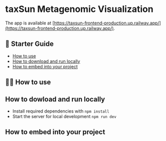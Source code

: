 # taxSun Metagenomic Visualization

The app is available at [https://taxsun-frontend-production.up.railway.app/](https://taxsun-frontend-production.up.railway.app/).

## 📃 Starter Guide

- [How to use](#💁‍♀️-how-to-use)
- [How to download and run locally](#how-to-download-and-run-locally)
- [How to embed into your project](#how-to-embed-into-your-project)

## 💁‍♀️ How to use

## How to dowload and run locally

- Install required dependencies with `npm install`
- Start the server for local development `npm run dev`

## How to embed into your project
